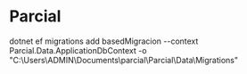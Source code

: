 # Parcial

dotnet ef migrations add basedMigracion --context Parcial.Data.ApplicationDbContext -o "C:\Users\ADMIN\Documents\parcial\Parcial\Data\Migrations"

